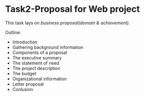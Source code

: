 # Task2-Proposal for Web project

This task lays on *business proposal(domain & achievement)*.

Outline:

* Introduction
* Gathering background information
* Components of a proposal
* The executive summary
* The statement of need
* The project description
* The budget
* Organizational information
* Letter proposal
* Conlusion

